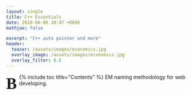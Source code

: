 ```yaml
---
layout: single
title: C++ Essentials
date: 2018-06-06 10:47 +0800
mathjax: false

excerpt: "C++ auto pointer and more"
header:
  teaser: /assets/images/economics.jpg
  overlay_image: /assets/images/economics.jpg
  overlay_filter: 0.5
---
```

{% include toc title="Contents" %}
<span style = "display:block;
	float:left;
	font-family:Georgia;
	font-size: 310%;
	font-weight: bold;
	line-height: 90%;
	margin-right: 6px;
	margin-bottom:-2px;
	margin-top: 7px;">B</span>EM naming methodology for web developing.

# 
